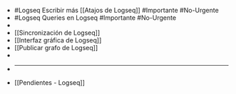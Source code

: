 - #Logseq Escribir más [[Atajos de Logseq]] #Importante #No-Urgente
- #Logseq Queries en Logseq #Importante #No-Urgente
-
- [[Sincronización de Logseq]]
- [[Interfaz gráfica de Logseq]]
- [[Publicar grafo de Logseq]]
-
- ***
- [[Pendientes - Logseq]]